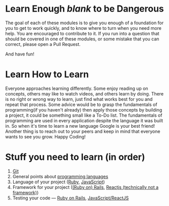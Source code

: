 # Learn Enough _blank_ to be Dangerous

The goal of each of these modules is to give you enough of a foundation for you to get to work quickly, and to know where to turn when you need more help. You are encouraged to contribute to it. If you run into a question that should be covered in one of these modules, or some mistake that you can correct, please open a Pull Request.

And have fun!

# Learn How to Learn

Everyone approaches learning differently. Some enjoy reading up on concepts, others may like to watch videos, and others learn by doing. There is no right or wrong way to learn, just find what works best for you and repeat that process. Some advice would be to grasp the fundamentals of programming(if you haven't already) then apply those concepts by building a project, it could be something small like a To-Do list. The fundamentals of programming are used in every application despite the language it was built in. So when it's time to learn a new language Google is your best friend! Another thing is to reach out to your peers and keep in mind that everyone wants to see you grow. Happy Coding!

# Stuff you need to learn (in order)

1. [Git](Misc_Dev/Git.md)
1. General points about [programming languages](Languages/README.md)
1. Language of your project ([Ruby](Languages/Ruby.md), [JavaScript](Languages/JavaScript.md))
1. Framework for your project ([(Ruby on) Rails](Frameworks_and_Libraries/Rails.md), [Reactjs (technically not a framework)](Frameworks_and_Libraries/Reactjs.md))
1. Testing your code — [Ruby on Rails](Testing/Rails.md), [JavaScript/ReactJS](Testing/JavaScript.md)

